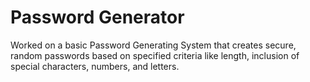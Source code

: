 #  Password Generator

Worked on a basic Password Generating System that creates secure, random passwords based on specified criteria like length, inclusion of special characters, numbers, and letters.
